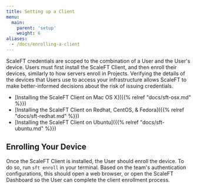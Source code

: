 ```yaml
---
title: Setting up a Client
menu:
  main:
    parent: 'setup'
    weight: 6
aliases:
  - /docs/enrolling-a-client
---
```


ScaleFT credentials are scoped to the combination of a User and the User's device.
Users must first install the ScaleFT Client, and then enroll their devices, similarly
to how servers enroll in Projects. Verifying the details of the devices that Users use
to access your infrastructure allows ScaleFT to make better-informed decisions about the
risk of issuing credentials.

- [Installing the ScaleFT Client on Mac OS X]({{% relref "docs/sft-osx.md" %}})
- [Installing the ScaleFT Client on Redhat, CentOS, & Fedora]({{% relref "docs/sft-redhat.md" %}})
- [Installing the ScaleFT Client on Ubuntu]({{% relref "docs/sft-ubuntu.md" %}})


## Enrolling Your Device

Once the ScaleFT Client is installed, the User should enroll the device. To
do so, run `sft enroll` in your terminal. Based on the team's authentication
configurations, this should open a web browser, or open the ScaleFT Dashboard
so the User can complete the client enrollment process.
